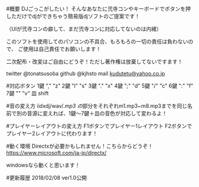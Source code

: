 #概要
DJごっこがしたい！
そんなあなたに弐寺コンやキーボードでボタンを押しただけでdjができちゃう簡易版djソフトのご提案です！

（UIが弐寺コンの癖して、まだ弐寺コンに対応してないのは内緒）

このソフトを使用してのパソコンの不具合、もろもろの一切の責任は負わないので、
ご使用は自己責任でお願いします！

二次配布・改変はご自由にどうぞ！ただし著作権は放棄してないですます！

twitter @tonatsusoba
github @kjhsto
mail kudutetu@yahoo.co.jp

#対応ボタン
1鍵 "," "z"
2鍵 "l" "s"
3鍵 "." "x"
4鍵 ";" "d"
5鍵 "/" "c"
6鍵 ":" "f"
7鍵 "\" "v"
皿 shift

#音の変え方
iidxdj/wav/*.mp3
の*部分をそれぞれm1.mp3~m8.mp3までを同じ名前で別の音源に変えれば、1鍵～7鍵＋皿の音色が対応して変わるよ！

#プレイヤーレイアウトの変え方
F1ボタンでプレイヤー1レイアウト
F2ボタンでプレイヤー2レイアウトに代わります！

#動く環境
Directxが必要かもしれません！こちらからどうぞ！
https://www.microsoft.com/ja-jp/directx/

windowsなら動くと思います！

#更新履歴
2018/02/08 ver1.0公開
